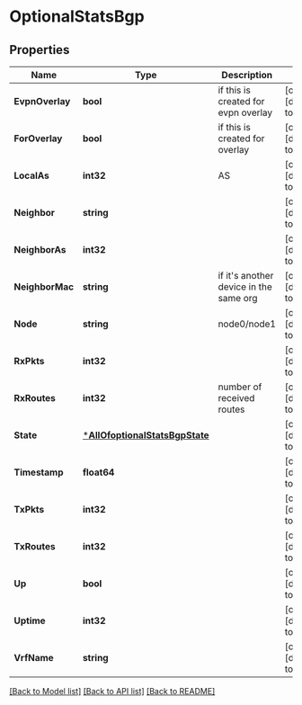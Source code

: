 # OptionalStatsBgp

## Properties
Name | Type | Description | Notes
------------ | ------------- | ------------- | -------------
**EvpnOverlay** | **bool** | if this is created for evpn overlay | [optional] [default to null]
**ForOverlay** | **bool** | if this is created for overlay | [optional] [default to null]
**LocalAs** | **int32** | AS | [optional] [default to null]
**Neighbor** | **string** |  | [optional] [default to null]
**NeighborAs** | **int32** |  | [optional] [default to null]
**NeighborMac** | **string** | if it&#x27;s another device in the same org | [optional] [default to null]
**Node** | **string** | node0/node1 | [optional] [default to null]
**RxPkts** | **int32** |  | [optional] [default to null]
**RxRoutes** | **int32** | number of received routes | [optional] [default to null]
**State** | [***AllOfoptionalStatsBgpState**](AllOfoptionalStatsBgpState.md) |  | [optional] [default to null]
**Timestamp** | **float64** |  | [optional] [default to null]
**TxPkts** | **int32** |  | [optional] [default to null]
**TxRoutes** | **int32** |  | [optional] [default to null]
**Up** | **bool** |  | [optional] [default to null]
**Uptime** | **int32** |  | [optional] [default to null]
**VrfName** | **string** |  | [optional] [default to null]

[[Back to Model list]](../README.md#documentation-for-models) [[Back to API list]](../README.md#documentation-for-api-endpoints) [[Back to README]](../README.md)

